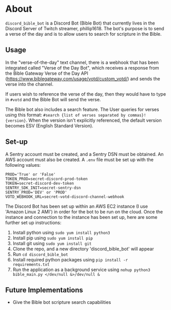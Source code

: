 # About

`discord_bible_bot` is a Discord Bot (Bible Bot) that currently lives in the Discord Server of Twitch streamer, phillip1618. The bot's purpose is to send a verse of the day and is to allow users to search for scripture in the Bible.

## Usage

In the "verse-of-the-day" text channel, there is a webhook that has been integrated called "Verse of the Day Bot", which receives a response from the Bible Gateway Verse of the Day API (<https://www.biblegateway.com/usage/votd/custom_votd/>) and sends the verse into the channel.

If users wish to reference the verse of the day, then they would have to type in `#votd` and the Bible Bot will send the verse.

The Bible bot also includes a search feature. The User queries for verses using this format: `#search {list of verses separated by commas}!{version}`. When the version isn't explicitly referenced, the default version becomes ESV (English Standard Version).

## Set-up

A Sentry account must be created, and a Sentry DSN must be obtained. An AWS account must also be created. A `.env` file must be set up with the following values:

```text
PROD='True' or 'False'
TOKEN_PROD=secret-discord-prod-token
TOKEN=secret-discord-dev-token
SENTRY_SDK_INIT=secret-sentry-dsn
SENTRY_PROD='DEV' or 'PROD'
VOTD_WEBHOOK_URL=secret-votd-discord-channel-webhook
```

The Discord Bot has been set up within an AWS EC2 instance (I use 'Amazon Linux 2 AMI') in order for the bot to be run on the cloud. Once the instance and connection to the instance has been set up, here are some further set up instructions:

1. Install python using `sudo yum install python3`
2. Install pip using `sudo yum install pip`
3. Install git using `sudo yum install git`
4. Clone the repo, and a new directory 'discord_bible_bot' will appear
5. Run `cd discord_bible_bot`
6. Install required python packages using `pip install -r requirements.txt`
7. Run the application as a background service using `nohup python3 bible_main.py </dev/null &>/dev/null &`

## Future Implementations

- Give the Bible bot scripture search capabilities
